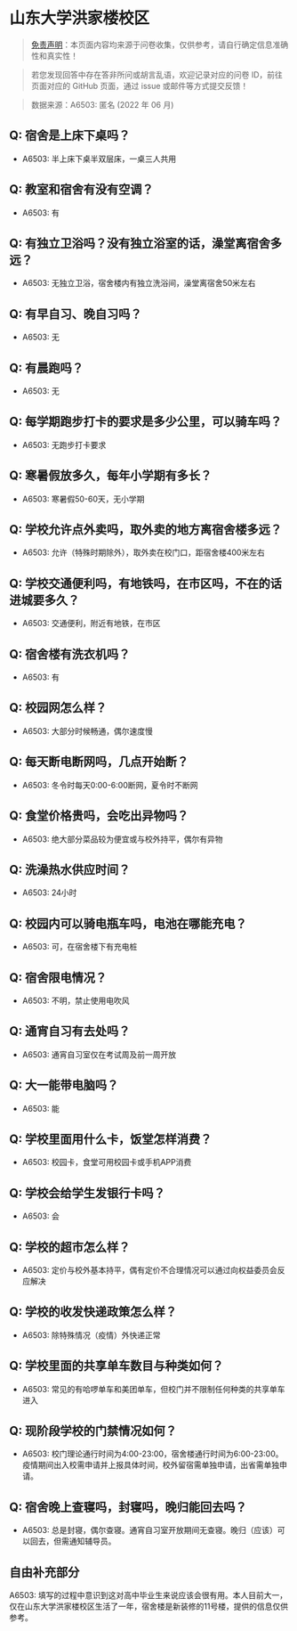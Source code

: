 # 山东大学洪家楼校区

> [免责声明](https://colleges.chat/#_3)：本页面内容均来源于问卷收集，仅供参考，请自行确定信息准确性和真实性！

> 若您发现回答中存在答非所问或胡言乱语，欢迎记录对应的问卷 ID，前往页面对应的 GitHub 页面，通过 issue 或邮件等方式提交反馈！

> 数据来源：A6503: 匿名 (2022 年 06 月)

## Q: 宿舍是上床下桌吗？

- A6503: 半上床下桌半双层床，一桌三人共用

## Q: 教室和宿舍有没有空调？

- A6503: 有

## Q: 有独立卫浴吗？没有独立浴室的话，澡堂离宿舍多远？

- A6503: 无独立卫浴，宿舍楼内有独立洗浴间，澡堂离宿舍50米左右

## Q: 有早自习、晚自习吗？

- A6503: 无

## Q: 有晨跑吗？

- A6503: 无

## Q: 每学期跑步打卡的要求是多少公里，可以骑车吗？

- A6503: 无跑步打卡要求

## Q: 寒暑假放多久，每年小学期有多长？

- A6503: 寒暑假50-60天，无小学期

## Q: 学校允许点外卖吗，取外卖的地方离宿舍楼多远？

- A6503: 允许（特殊时期除外），取外卖在校门口，距宿舍楼400米左右

## Q: 学校交通便利吗，有地铁吗，在市区吗，不在的话进城要多久？

- A6503: 交通便利，附近有地铁，在市区

## Q: 宿舍楼有洗衣机吗？

- A6503: 有

## Q: 校园网怎么样？

- A6503: 大部分时候畅通，偶尔速度慢

## Q: 每天断电断网吗，几点开始断？

- A6503: 冬令时每天0:00-6:00断网，夏令时不断网

## Q: 食堂价格贵吗，会吃出异物吗？

- A6503: 绝大部分菜品较为便宜或与校外持平，偶尔有异物

## Q: 洗澡热水供应时间？

- A6503: 24小时

## Q: 校园内可以骑电瓶车吗，电池在哪能充电？

- A6503: 可，在宿舍楼下有充电桩

## Q: 宿舍限电情况？

- A6503: 不明，禁止使用电吹风

## Q: 通宵自习有去处吗？

- A6503: 通宵自习室仅在考试周及前一周开放

## Q: 大一能带电脑吗？

- A6503: 能

## Q: 学校里面用什么卡，饭堂怎样消费？

- A6503: 校园卡，食堂可用校园卡或手机APP消费

## Q: 学校会给学生发银行卡吗？

- A6503: 会

## Q: 学校的超市怎么样？

- A6503: 定价与校外基本持平，偶有定价不合理情况可以通过向权益委员会反应解决

## Q: 学校的收发快递政策怎么样？

- A6503: 除特殊情况（疫情）外快递正常

## Q: 学校里面的共享单车数目与种类如何？

- A6503: 常见的有哈啰单车和美团单车，但校门并不限制任何种类的共享单车进入

## Q: 现阶段学校的门禁情况如何？

- A6503: 校门理论通行时间为4:00-23:00，宿舍楼通行时间为6:00-23:00。疫情期间出入校需申请并上报具体时间，校外留宿需单独申请，出省需单独申请。

## Q: 宿舍晚上查寝吗，封寝吗，晚归能回去吗？

- A6503: 总是封寝，偶尔查寝。通宵自习室开放期间无查寝。晚归（应该）可以回去，但需通知辅导员。

## 自由补充部分

A6503: 填写的过程中意识到这对高中毕业生来说应该会很有用。本人目前大一，仅在山东大学洪家楼校区生活了一年，宿舍楼是新装修的11号楼，提供的信息仅供参考。